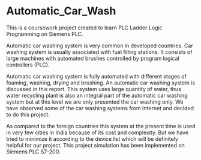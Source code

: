 # Automatic_Car_Wash
This is a coursework project created to learn PLC Ladder Logic Programming on Siemens PLC.

Automatic car washing system is very common in developed countries. Car washing system is usually associated with fuel filling stations. It consists of large machines with automated brushes controlled by program logical controllers (PLC).

Automatic car washing system is fully automated with different stages of foaming, washing, drying and brushing. An automatic car washing system is discussed in this report. This system uses large quantity of water, thus water recycling plant is also an integral part of the automatic car washing system but at this level we are only presented the car washing only. We have observed some of the car washing systems from Internet and decided to do this project.

As compared to the foreign countries this system at the present time is used in very few cities in India because of its cost and complexity. But we have tried to minimize it according to the device list which will be definitely helpful for our project. This project simulation has been implemented on Siemens PLC S7-200.
